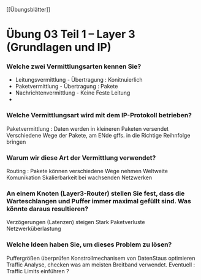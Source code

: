 [[Übungsblätter]]

# Übung 03 Teil 1 – Layer 3 (Grundlagen und IP)

### Welche zwei Vermittlungsarten kennen Sie?
- Leitungsvermittlung - Übertragung : Konitnuierlich
- Paketvermittlung - Übertragung : Pakete
- Nachrichtenvermittlung - Keine Feste Leitung 
- 

### Welche Vermittlungsart wird mit dem IP-Protokoll betrieben?

Paketvermittlung : Daten werden in kleineren Paketen versendet  
Verschiedene Wege der Pakete, am ENde gffs. in die Richtige Reihnfolge bringen 

### Warum wir diese Art der Vermittlung verwendet?
Routing : Pakete können verschiedene Wege nehmen 
Weltweite Komunikation 
Skalierbarkeit bei wachsenden Netzwerken 

### An einem Knoten (Layer3-Router) stellen Sie fest, dass die Warteschlangen und Puffer immer maximal gefüllt sind. Was könnte daraus resultieren?

Verzögerungen (Latenzen) steigen Stark 
Paketverluste 
Netzwerküberlastung 

### Welche Ideen haben Sie, um dieses Problem zu lösen?

Puffergrößen überprüfen 
Konstrollmechanisem von DatenStaus optimieren 
Traffic Analyse, checken was am meisten Breitband verwendet. 
	Eventuell : Traffic Limits einführen ? 



